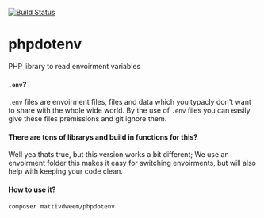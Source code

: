 [![Build Status](https://travis-ci.org/MattivdWeem/phpdotenv.svg?branch=master)](https://travis-ci.org/MattivdWeem/phpdotenv)


phpdotenv
=========

PHP library to read envoirment variables


#### `.env`?
`.env` files are envoirment files, files and data which you typacly don't want to share with the whole wide world. By the use of `.env` files you can easily give these files premissions and git ignore them.

#### There are tons of librarys and build in functions for this?
Well yea thats true, but this version works a bit different; We use an envoirment folder this makes it easy for switching envoirments, but will also help with keeping your code clean.

#### How to use it?

	composer mattivdweem/phpdotenv




